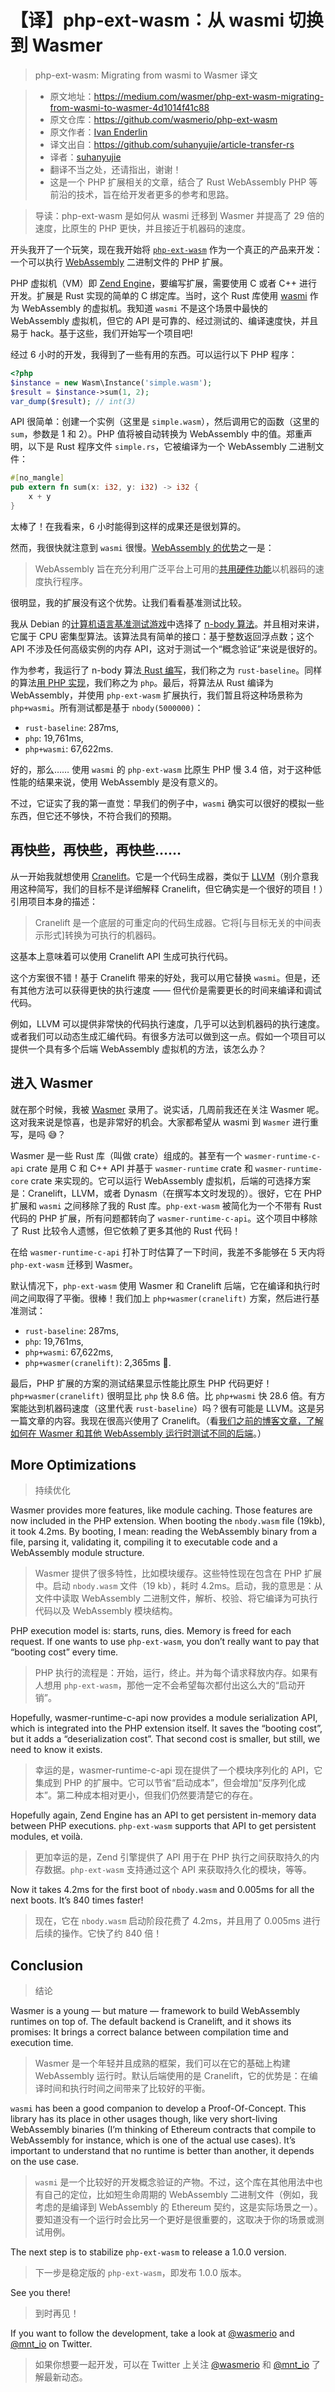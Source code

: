 # 【译】php-ext-wasm：从 wasmi 切换到 Wasmer
>php-ext-wasm: Migrating from wasmi to Wasmer 译文

>* 原文地址：https://medium.com/wasmer/php-ext-wasm-migrating-from-wasmi-to-wasmer-4d1014f41c88
>* 原文仓库：https://github.com/wasmerio/php-ext-wasm
>* 原文作者：[Ivan Enderlin](https://github.com/Hywan)
>* 译文出自：https://github.com/suhanyujie/article-transfer-rs
>* 译者：[suhanyujie](https://github.com/suhanyujie)
>* 翻译不当之处，还请指出，谢谢！
>* 这是一个 PHP 扩展相关的文章，结合了 Rust WebAssembly PHP 等前沿的技术，旨在给开发者更多的参考和思路。

>导读：php-ext-wasm 是如何从 wasmi 迁移到 Wasmer 并提高了 29 倍的速度，比原生的 PHP 更快，并且接近于机器码的速度。

开头我开了一个玩笑，现在我开始将 [`php-ext-wasm`](https://github.com/wasmerio/php-ext-wasm) 作为一个真正的产品来开发：一个可以执行 [WebAssembly](https://webassembly.org/) 二进制文件的 PHP 扩展。

PHP 虚拟机（VM）即 [Zend Engine](https://github.com/php/php-src/)，要编写扩展，需要使用 C 或者 C++ 进行开发。扩展是 Rust 实现的简单的 C 绑定库。当时，这个 Rust 库使用 [wasmi](https://github.com/paritytech/wasmi) 作为 WebAssembly 的虚拟机。我知道 `wasmi` 不是这个场景中最快的 WebAssembly 虚拟机，但它的 API 是可靠的、经过测试的、编译速度快，并且易于 hack。基于这些，我们开始写一个项目吧!

经过 6 小时的开发，我得到了一些有用的东西。可以运行以下 PHP 程序：

```php
<?php
$instance = new Wasm\Instance('simple.wasm');
$result = $instance->sum(1, 2);
var_dump($result); // int(3)
```

API 很简单：创建一个实例（这里是 `simple.wasm`），然后调用它的函数（这里的 `sum`，参数是 1 和 2）。PHP 值将被自动转换为 WebAssembly 中的值。郑重声明，以下是 Rust 程序文件 `simple.rs`，它被编译为一个 WebAssembly 二进制文件：

```rust
#[no_mangle]
pub extern fn sum(x: i32, y: i32) -> i32 {
    x + y
}
```

太棒了！在我看来，6 小时能得到这样的成果还是很划算的。

然而，我很快就注意到 `wasmi` 很慢。[WebAssembly 的优势]((https://webassembly.org/))之一是：

>WebAssembly 旨在充分利用广泛平台上可用的[共用硬件功能](https://webassembly.org/docs/portability/#assumptions-for-efficient-execution)以机器码的速度执行程序。

很明显，我的扩展没有这个优势。让我们看看基准测试比较。

我从 Debian 的[计算机语言基准测试游戏](https://benchmarksgame-team.pages.debian.net/benchmarksgame/)中选择了 [n-body 算法](https://benchmarksgame-team.pages.debian.net/benchmarksgame/description/nbody.html)。并且相对来讲，它属于 CPU 密集型算法。该算法具有简单的接口：基于整数返回浮点数；这个 API 不涉及任何高级实例的内存 API，这对于测试一个“概念验证”来说是很好的。

作为参考，我运行了 n-body 算法[ Rust 编写](https://benchmarksgame-team.pages.debian.net/benchmarksgame/program/nbody-rust-7.html)，我们称之为 `rust-baseline`。同样的算法[用 PHP 实现](https://benchmarksgame-team.pages.debian.net/benchmarksgame/program/nbody-php-3.html)，我们称之为 `php`。最后，将算法从 Rust 编译为 WebAssembly，并使用 `php-ext-wasm` 扩展执行，我们暂且将这种场景称为 `php+wasmi`。所有测试都是基于 `nbody(5000000)`：

* `rust-baseline`: 287ms,
* `php`: 19,761ms,
* `php+wasmi`: 67,622ms.

好的，那么…… 使用 `wasmi` 的 `php-ext-wasm` 比原生 PHP 慢 3.4 倍，对于这种低性能的结果来说，使用 WebAssembly 是没有意义的。

不过，它证实了我的第一直觉：早我们的例子中，`wasmi` 确实可以很好的模拟一些东西，但它还不够快，不符合我们的预期。

## 再快些，再快些，再快些……
从一开始我就想使用 [Cranelift](https://github.com/CraneStation/cranelift)。它是一个代码生成器，类似于 [LLVM](http://llvm.org/)（别介意我用这种简写，我们的目标不是详细解释 Cranelift，但它确实是一个很好的项目！）引用项目本身的描述：

>Cranelift 是一个底层的可重定向的代码生成器。它将[与目标无关的中间表示形式]转换为可执行的机器码。

这基本上意味着可以使用 Cranelift API 生成可执行代码。

这个方案很不错！基于 Cranelift 带来的好处，我可以用它替换 `wasmi`。但是，还有其他方法可以获得更快的执行速度 —— 但代价是需要更长的时间来编译和调试代码。

例如，LLVM 可以提供非常快的代码执行速度，几乎可以达到机器码的执行速度。或者我们可以动态生成汇编代码。有很多方法可以做到这一点。假如一个项目可以提供一个具有多个后端 WebAssembly 虚拟机的方法，该怎么办？

## 进入 Wasmer
就在那个时候，我被 [Wasmer](https://github.com/wasmerio/wasmer) 录用了。说实话，几周前我还在关注 Wasmer 呢。这对我来说是惊喜，也是非常好的机会。大家都希望从 wasmi 到 `Wasmer` 进行重写，是吗 😅？

Wasmer 是一些 Rust 库（叫做 crate）组成的。甚至有一个 `wasmer-runtime-c-api` crate 是用 C 和 C++ API 并基于 `wasmer-runtime` crate 和 `wasmer-runtime-core` crate 来实现的。它可以运行 WebAssembly 虚拟机，后端的可选择方案是：Cranelift，LLVM，或者 Dynasm（在撰写本文时发现的）。很好，它在 PHP 扩展和 `wasmi` 之间移除了我的 Rust 库。`php-ext-wasm` 被简化为一个不带有 Rust 代码的 PHP 扩展，所有问题都转向了 `wasmer-runtime-c-api`。这个项目中移除了 Rust 比较令人遗憾，但它依赖了更多其他的 Rust 代码！

在给 `wasmer-runtime-c-api` 打补丁时估算了一下时间，我差不多能够在 5 天内将 `php-ext-wasm` 迁移到 Wasmer。

默认情况下，`php-ext-wasm` 使用 Wasmer 和 Cranelift 后端，它在编译和执行时间之间取得了平衡。很棒！我们加上 `php+wasmer(cranelift)` 方案，然后进行基准测试：

* `rust-baseline`: 287ms,
* `php`: 19,761ms,
* `php+wasmi`: 67,622ms,
* `php+wasmer(cranelift)`: 2,365ms 🎉.

最后，PHP 扩展的方案的测试结果显示性能比原生 PHP 代码更好！`php+wasmer(cranelift)` 很明显比 `php` 快 8.6 倍。比 `php+wasmi` 快 28.6 倍。有方案能达到机器码速度（这里代表 `rust-baseline`）吗？很有可能是 LLVM。这是另一篇文章的内容。我现在很高兴使用了 Cranelift。（看[我们之前的博客文章，了解如何在 Wasmer 和其他 WebAssembly 运行时测试不同的后端](https://medium.com/wasmer/benchmarking-webassembly-runtimes-18497ce0d76e)。）

## More Optimizations
>持续优化

Wasmer provides more features, like module caching. Those features are now included in the PHP extension. When booting the `nbody.wasm` file (19kb), it took 4.2ms. By booting, I mean: reading the WebAssembly binary from a file, parsing it, validating it, compiling it to executable code and a WebAssembly module structure.
>Wasmer 提供了很多特性，比如模块缓存。这些特性现在包含在 PHP 扩展中。启动 `nbody.wasm` 文件（19 kb），耗时 4.2ms。启动，我的意思是：从文件中读取 WebAssembly 二进制文件，解析、校验、将它编译为可执行代码以及 WebAssembly 模块结构。

PHP execution model is: starts, runs, dies. Memory is freed for each request. If one wants to use `php-ext-wasm`, you don’t really want to pay that “booting cost” every time.
>PHP 执行的流程是：开始，运行，终止。并为每个请求释放内存。如果有人想用 `php-ext-wasm`，那他一定不会希望每次都付出这么大的“启动开销”。

Hopefully, wasmer-runtime-c-api now provides a module serialization API, which is integrated into the PHP extension itself. It saves the “booting cost”, but it adds a “deserialization cost”. That second cost is smaller, but still, we need to know it exists.
>幸运的是，wasmer-runtime-c-api 现在提供了一个模块序列化的 API，它集成到 PHP 的扩展中。它可以节省“启动成本”，但会增加“反序列化成本”。第二种成本相对更小，但我们仍然要清楚它的存在。

Hopefully again, Zend Engine has an API to get persistent in-memory data between PHP executions. `php-ext-wasm` supports that API to get persistent modules, et voilà.
>更加幸运的是，Zend 引擎提供了 API 用于在 PHP 执行之间获取持久的内存数据。`php-ext-wasm` 支持通过这个 API 来获取持久化的模块，等等。

Now it takes 4.2ms for the first boot of `nbody.wasm` and 0.005ms for all the next boots. It’s 840 times faster!
>现在，它在 `nbody.wasm` 启动阶段花费了 4.2ms，并且用了  0.005ms 进行后续的操作。它快了约 840 倍！

## Conclusion
> 结论

Wasmer is a young — but mature — framework to build WebAssembly runtimes on top of. The default backend is Cranelift, and it shows its promises: It brings a correct balance between compilation time and execution time.
>Wasmer 是一个年轻并且成熟的框架，我们可以在它的基础上构建 WebAssembly 运行时。默认后端使用的是 Cranelift，它的优势是：在编译时间和执行时间之间带来了比较好的平衡。

`wasmi` has been a good companion to develop a Proof-Of-Concept. This library has its place in other usages though, like very short-living WebAssembly binaries (I’m thinking of Ethereum contracts that compile to WebAssembly for instance, which is one of the actual use cases). It’s important to understand that no runtime is better than another, it depends on the use case.
>`wasmi` 是一个比较好的开发概念验证的产物。不过，这个库在其他用法中也有自己的定位，比如短生命周期的 WebAssembly 二进制文件（例如，我考虑的是编译到 WebAssembly 的 Ethereum 契约，这是实际场景之一）。要知道没有一个运行时会比另一个更好是很重要的，这取决于你的场景或测试用例。

The next step is to stabilize `php-ext-wasm` to release a 1.0.0 version.
>下一步是稳定版的 `php-ext-wasm`，即发布 1.0.0 版本。

See you there!
>到时再见！

If you want to follow the development, take a look at [@wasmerio](https://twitter.com/wasmerio) and [@mnt_io](https://twitter.com/mnt_io) on Twitter.
>如果你想要一起开发，可以在 Twitter 上关注 [@wasmerio](https://twitter.com/wasmerio) 和 [@mnt_io](https://twitter.com/mnt_io) 了解最新动态。
